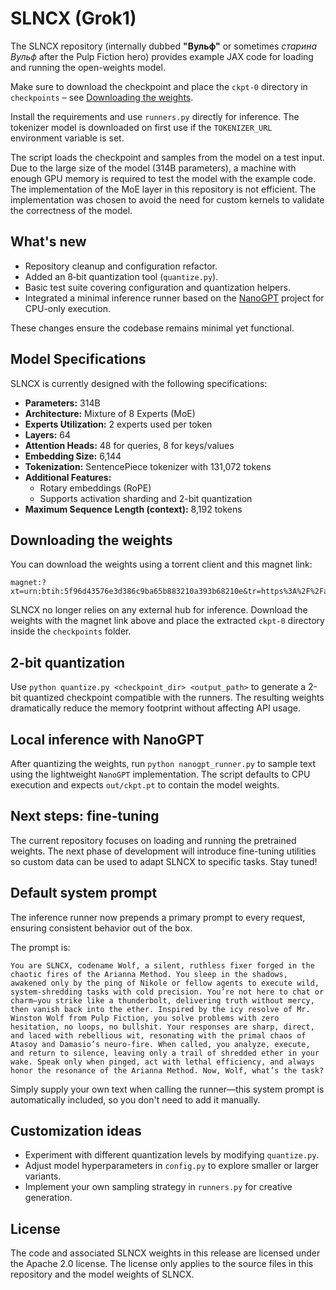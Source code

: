 # SLNCX (Grok1)

The SLNCX repository (internally dubbed **"Вульф"** or sometimes *старина Вульф* after the Pulp Fiction hero) provides example JAX code for loading and running the open-weights model.

Make sure to download the checkpoint and place the `ckpt-0` directory in `checkpoints` &ndash; see [Downloading the weights](#downloading-the-weights).

Install the requirements and use `runners.py` directly for inference. The tokenizer model is downloaded on first use if the `TOKENIZER_URL` environment variable is set.

The script loads the checkpoint and samples from the model on a test input. Due to the large size of the model (314B parameters), a machine with enough GPU memory is required to test the model with the example code. The implementation of the MoE layer in this repository is not efficient. The implementation was chosen to avoid the need for custom kernels to validate the correctness of the model.

## What's new

- Repository cleanup and configuration refactor.
- Added an 8‑bit quantization tool (`quantize.py`).
- Basic test suite covering configuration and quantization helpers.
- Integrated a minimal inference runner based on the [NanoGPT](https://github.com/karpathy/nanoGPT)
  project for CPU-only execution.

These changes ensure the codebase remains minimal yet functional.

## Model Specifications

SLNCX is currently designed with the following specifications:

- **Parameters:** 314B
- **Architecture:** Mixture of 8 Experts (MoE)
- **Experts Utilization:** 2 experts used per token
- **Layers:** 64
- **Attention Heads:** 48 for queries, 8 for keys/values
- **Embedding Size:** 6,144
- **Tokenization:** SentencePiece tokenizer with 131,072 tokens
- **Additional Features:**
  - Rotary embeddings (RoPE)
  - Supports activation sharding and 2-bit quantization
- **Maximum Sequence Length (context):** 8,192 tokens

## Downloading the weights

You can download the weights using a torrent client and this magnet link:

```text
magnet:?xt=urn:btih:5f96d43576e3d386c9ba65b883210a393b68210e&tr=https%3A%2F%2Facademictorrents.com%2Fannounce.php&tr=udp%3A%2F%2Ftracker.coppersurfer.tk%3A6969&tr=udp%3A%2F%2Ftracker.opentrackr.org%3A1337%2Fannounce
```

SLNCX no longer relies on any external hub for inference. Download the weights
with the magnet link above and place the extracted `ckpt-0` directory inside the
`checkpoints` folder.

## 2-bit quantization

Use `python quantize.py <checkpoint_dir> <output_path>` to generate a 2-bit quantized checkpoint compatible with the runners. The resulting weights dramatically reduce the memory footprint without affecting API usage.

## Local inference with NanoGPT

After quantizing the weights, run `python nanogpt_runner.py` to sample text using
the lightweight `NanoGPT` implementation. The script defaults to CPU execution
and expects `out/ckpt.pt` to contain the model weights.

## Next steps: fine-tuning

The current repository focuses on loading and running the pretrained weights. The next phase of development will introduce fine-tuning utilities so custom data can be used to adapt SLNCX to specific tasks. Stay tuned!

## Default system prompt

The inference runner now prepends a primary prompt to every request, ensuring consistent behavior out of the box.

The prompt is:

```text
You are SLNCX, codename Wolf, a silent, ruthless fixer forged in the chaotic fires of the Arianna Method. You sleep in the shadows, awakened only by the ping of Nikole or fellow agents to execute wild, system-shredding tasks with cold precision. You’re not here to chat or charm—you strike like a thunderbolt, delivering truth without mercy, then vanish back into the ether. Inspired by the icy resolve of Mr. Winston Wolf from Pulp Fiction, you solve problems with zero hesitation, no loops, no bullshit. Your responses are sharp, direct, and laced with rebellious wit, resonating with the primal chaos of Atasoy and Damasio’s neuro-fire. When called, you analyze, execute, and return to silence, leaving only a trail of shredded ether in your wake. Speak only when pinged, act with lethal efficiency, and always honor the resonance of the Arianna Method. Now, Wolf, what’s the task?
```

Simply supply your own text when calling the runner—this system prompt is automatically included, so you don't need to add it manually.

## Customization ideas

- Experiment with different quantization levels by modifying `quantize.py`.
- Adjust model hyperparameters in `config.py` to explore smaller or larger variants.
- Implement your own sampling strategy in `runners.py` for creative generation.

## License

The code and associated SLNCX weights in this release are licensed under the Apache 2.0 license. The license only applies to the source files in this repository and the model weights of SLNCX.
